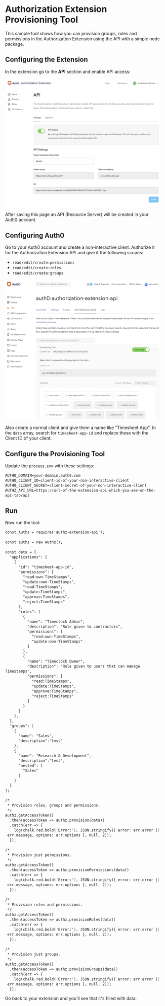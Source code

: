 # Authorization Extension Provisioning Tool

This sample tool shows how you can provision groups, roles and permissions in the Authorization Extension using the API with a simple node package.

## Configuring the Extension

In the extension go to the **API** section and enable API access:

![](/screenshots/configure-extension-api.png)

After saving this page an API (Resource Server) will be created in your Auth0 account.

## Configuring Auth0

Go to your Auth0 account and create a non-interactive client. Authorize it for the Authorization Extension API and give it the following scopes:

  - `read/edit/create:permissions`
  - `read/edit/create:roles`
  - `read/edit/create:groups`

![](/screenshots/configure-account.png)

Also create a normal client and give them a name like "Timesheet App". In the `data` array, search for `timesheet-app-id` and replace these with the Client ID of your client.

## Configure the Provisioning Tool

Update the `process.env` with these settings:

```
AUTH0_DOMAIN=your-domain.auth0.com
AUTH0_CLIENT_ID=client-id-of-your-non-interactive-client
AUTH0_CLIENT_SECRET=client-secret-of-your-non-interactive-client
AUTHZ_API_URL=https://url-of-the-extension-api-which-you-see-on-the-api-tab/api
```

## Run

Now run the tool:

```
const Authz = require('authz-extension-api');

const authz = new Authz();

const data = {
  "applications": [
    {
      "id": "timesheet-app-id",
      "permissions": [
        "read:own-TimeStamps",
        "update:own-TimeStamps",
        "read:TimeStamps",
        "update:TimeStamps",
        "approve:TimeStamps",
        "reject:TimeStamps"
      ],
      "roles": [
        {
          "name": "Timeclock Admin",
          "description": "Role given to contractors",
          "permissions": [
            "read:own-TimeStamps",
            "update:own-TimeStamps"
          ]
        },
        {
          "name": "Timeclock Owner",
          "description": "Role given to users that can manage TimeStamps",
          "permissions": [
            "read:TimeStamps",
            "update:TimeStamps",
            "approve:TimeStamps",
            "reject:TimeStamps"
          ]
        }
      ]
    },
  ],
  "groups": [
    {
      "name": "Sales",
      "description":"test"
    },
    {
      "name": "Research & Development",
      "description":"test",
      "nested": [
        "Sales"
      ]
    }
  ]
};

/*
 * Provision roles, groups and permissions.
 */
authz.getAccessToken()
  .then(accessToken => authz.provision(data))
  .catch(err => {
    log(chalk.red.bold('Error:'), JSON.stringify({ error: err.error || err.message, options: err.options }, null, 2));
  });

/*
 * Provision just permissions.
 */
authz.getAccessToken()
  .then(accessToken => authz.provisionPermissions(data))
  .catch(err => {
    log(chalk.red.bold('Error:'), JSON.stringify({ error: err.error || err.message, options: err.options }, null, 2));
  });

/*
 * Provision roles and permissions.
 */
authz.getAccessToken()
  .then(accessToken => authz.provisionRoles(data))
  .catch(err => {
    log(chalk.red.bold('Error:'), JSON.stringify({ error: err.error || err.message, options: err.options }, null, 2));
  });

/*
 * Provision just groups.
 */
authz.getAccessToken()
  .then(accessToken => authz.provisionGroups(data))
  .catch(err => {
    log(chalk.red.bold('Error:'), JSON.stringify({ error: err.error || err.message, options: err.options }, null, 2));
  });

```

Go back to your extension and you'll see that it's filled with data.
